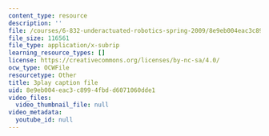 ```yaml
---
content_type: resource
description: ''
file: /courses/6-832-underactuated-robotics-spring-2009/8e9eb004eac3c8994fbdd6071060dde1_EqAYRo4wXxY.srt
file_size: 116561
file_type: application/x-subrip
learning_resource_types: []
license: https://creativecommons.org/licenses/by-nc-sa/4.0/
ocw_type: OCWFile
resourcetype: Other
title: 3play caption file
uid: 8e9eb004-eac3-c899-4fbd-d6071060dde1
video_files:
  video_thumbnail_file: null
video_metadata:
  youtube_id: null
---
```

